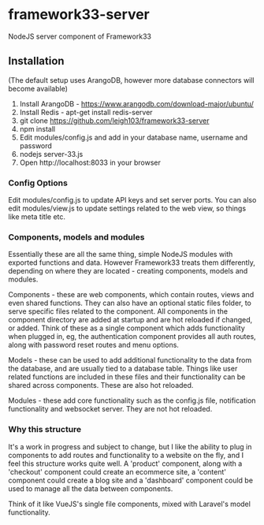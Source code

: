 # framework33-server
NodeJS server component of Framework33

## Installation

(The default setup uses ArangoDB, however more database connectors will become available)

1. Install ArangoDB - https://www.arangodb.com/download-major/ubuntu/
2. Install Redis - apt-get install redis-server
3. git clone https://github.com/leigh103/framework33-server
4. npm install
5. Edit modules/config.js and add in your database name, username and password
5. nodejs server-33.js
6. Open http://localhost:8033 in your browser

### Config Options

Edit modules/config.js to update API keys and set server ports. You can also edit modules/view.js to update settings related to the web view, so things like meta title etc.

### Components, models and modules

Essentially these are all the same thing, simple NodeJS modules with exported functions and data. However Framework33 treats them differently, depending on where they are located - creating components, models and modules.

Components - these are web components, which contain routes, views and even shared functions. They can also have an optional static files folder, to serve specific files related to the component. All components in the component directory are added at startup and are hot reloaded if changed, or added. Think of these as a single component which adds functionality when plugged in, eg, the authentication component provides all auth routes, along with password reset routes and menu options.

Models - these can be used to add additional functionality to the data from the database, and are usually tied to a database table. Things like user related functions are included in these files and their functionality can be shared across components. These are also hot reloaded.

Modules - these add core functionality such as the config.js file, notification functionality and websocket server. They are not hot reloaded.

### Why this structure

It's a work in progress and subject to change, but I like the ability to plug in components to add routes and functionality to a website on the fly, and I feel this structure works quite well. A 'product' component, along with a 'checkout' component could create an ecommerce site, a 'content' component could create a blog site and a 'dashboard' component could be used to manage all the data between components.

Think of it like VueJS's single file components, mixed with Laravel's model functionality.
